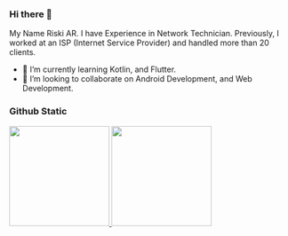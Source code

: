 ### Hi there 👋
My Name Riski AR.
I have Experience in Network Technician. Previously, I worked at an ISP (Internet Service Provider) and handled more than 20 clients.

<!--
**losshin/losshin** is a ✨ _special_ ✨ repository because its `README.md` (this file) appears on your GitHub profile.

Here are some ideas to get you started:

- 🔭 I’m currently working on ...
- 🌱 I’m currently learning ...
- 👯 I’m looking to collaborate on ...
- 🤔 I’m looking for help with ...
- 💬 Ask me about ...
- 📫 How to reach me: ...
- 😄 Pronouns: ...
- ⚡ Fun fact: ...
-->

- 🌱 I’m currently learning Kotlin, and Flutter.
- 👯 I’m looking to collaborate on Android Development, and Web Development.<br>  

### Github Static
<p align="left">
<a href="https://github.com/losshin">
   <img height="180em" src="https://github-readme-stats-eight-theta.vercel.app/api?username=losshin&show_icons=true&theme=algolia&include_all_commits=true&count_private=true"/>
  <img height="180em" src="https://github-readme-stats-eight-theta.vercel.app/api/top-langs/?username=losshin&layout=compact&theme=algolia"/>
</a>
</p>
